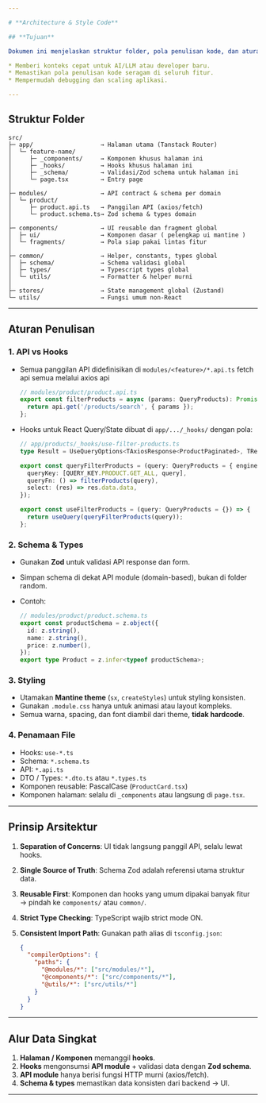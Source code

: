 ```yaml
---

# **Architecture & Style Code**

## **Tujuan**

Dokumen ini menjelaskan struktur folder, pola penulisan kode, dan aturan konsistensi pada proyek. Fungsinya:

* Memberi konteks cepat untuk AI/LLM atau developer baru.
* Memastikan pola penulisan kode seragam di seluruh fitur.
* Mempermudah debugging dan scaling aplikasi.

---
```


## **Struktur Folder**

```
src/
├─ app/                   → Halaman utama (Tanstack Router)
│  └─ feature-name/
│     ├─ _components/     → Komponen khusus halaman ini
│     ├─ _hooks/          → Hooks khusus halaman ini
│     ├─ _schema/         → Validasi/Zod schema untuk halaman ini
│     └─ page.tsx         → Entry page
│
├─ modules/               → API contract & schema per domain
│  └─ product/
│     ├─ product.api.ts   → Panggilan API (axios/fetch)
│     └─ product.schema.ts→ Zod schema & types domain
│
├─ components/            → UI reusable dan fragment global
│  ├─ ui/                 → Komponen dasar ( pelengkap ui mantine )
│  └─ fragments/          → Pola siap pakai lintas fitur
│
├─ common/                → Helper, constants, types global
│  ├─ schema/             → Schema validasi global
│  ├─ types/              → Typescript types global
│  └─ utils/              → Formatter & helper murni
│
├─ stores/                → State management global (Zustand)
└─ utils/                 → Fungsi umum non-React
```

---

## **Aturan Penulisan**

### **1. API vs Hooks**

- Semua panggilan API didefinisikan di `modules/<feature>/*.api.ts`
  fetch api semua melalui axios api

  ```ts
  // modules/product/product.api.ts
  export const filterProducts = async (params: QueryProducts): Promise<TAxiosResponse<ProductPaginated>> => {
    return api.get('/products/search', { params });
  };
  ```

- Hooks untuk React Query/State dibuat di `app/.../_hooks/` dengan pola:

  ```ts
  // app/products/_hooks/use-filter-products.ts
  type Result = UseQueryOptions<TAxiosResponse<ProductPaginated>, TResponse, ProductPaginated | undefined, QueryKey<QueryProducts>[]>;

  export const queryFilterProducts = (query: QueryProducts = { engine: 'server_side' }): Result => ({
    queryKey: [QUERY_KEY.PRODUCT.GET_ALL, query],
    queryFn: () => filterProducts(query),
    select: (res) => res.data.data,
  });

  export const useFilterProducts = (query: QueryProducts = {}) => {
    return useQuery(queryFilterProducts(query));
  };
  ```

### **2. Schema & Types**

- Gunakan **Zod** untuk validasi API response dan form.
- Simpan schema di dekat API module (domain-based), bukan di folder random.
- Contoh:

  ```ts
  // modules/product/product.schema.ts
  export const productSchema = z.object({
    id: z.string(),
    name: z.string(),
    price: z.number(),
  });
  export type Product = z.infer<typeof productSchema>;
  ```

### **3. Styling**

- Utamakan **Mantine theme** (`sx`, `createStyles`) untuk styling konsisten.
- Gunakan `.module.css` hanya untuk animasi atau layout kompleks.
- Semua warna, spacing, dan font diambil dari theme, **tidak hardcode**.

### **4. Penamaan File**

- Hooks: `use-*.ts`
- Schema: `*.schema.ts`
- API: `*.api.ts`
- DTO / Types: `*.dto.ts` atau `*.types.ts`
- Komponen reusable: PascalCase (`ProductCard.tsx`)
- Komponen halaman: selalu di `_components` atau langsung di `page.tsx`.

---

## **Prinsip Arsitektur**

1. **Separation of Concerns**: UI tidak langsung panggil API, selalu lewat hooks.
2. **Single Source of Truth**: Schema Zod adalah referensi utama struktur data.
3. **Reusable First**: Komponen dan hooks yang umum dipakai banyak fitur → pindah ke `components/` atau `common/`.
4. **Strict Type Checking**: TypeScript wajib strict mode ON.
5. **Consistent Import Path**: Gunakan path alias di `tsconfig.json`:

   ```json
   {
     "compilerOptions": {
       "paths": {
         "@modules/*": ["src/modules/*"],
         "@components/*": ["src/components/*"],
         "@utils/*": ["src/utils/*"]
       }
     }
   }
   ```

---

## **Alur Data Singkat**

1. **Halaman / Komponen** memanggil **hooks**.
2. **Hooks** mengonsumsi **API module** + validasi data dengan **Zod schema**.
3. **API module** hanya berisi fungsi HTTP murni (axios/fetch).
4. **Schema & types** memastikan data konsisten dari backend → UI.

---
